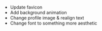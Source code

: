 - Update favicon
- Add background animation
- Change profile image & realign text
- Change font to something more aesthetic